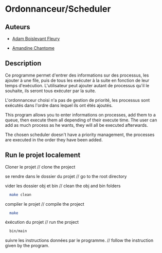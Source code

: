 # Ordonnanceur/Scheduler

## Auteurs

- [Adam Boislevant Fleury](https://github.com/AdamBoislevant)

- [Amandine Chantome](https://github.com/amandine-ch)

## Description

Ce programme permet d'entrer des informations sur des processus, les ajouter à une file, puis de tous les exécuter à la suite en fonction de leur temps d'exécution. 
L'utilisateur peut ajouter autant de processus qu'il le souhaite, ils seront tous exécuter par la suite.

L'ordonnanceur choisi n'a pas de gestion de priorité, les processus sont exécutés dans l'ordre dans lequel ils ont étés ajoutés.

This program allows you to enter informations on processes, add them to a queue, then execute them all depending of their execute time.
The user can add as much process as he wants, they will all be executed afterwards.

The chosen scheduler doesn't have a priority management, the processes are executed in the order they have been added.

## Run le projet localement

Cloner le projet 
// clone the project

se rendre dans le dossier du projet
// go to the root directory

vider les dossier obj et bin
// clean the obj and bin folders

```bash
  make clean
```

compiler le projet
// compile the project

```bash
  make
```
éxécution du projet
// run the project

```bash
  bin/main
```

suivre les instructions données par le programme.
// follow the instruction given by the program.
